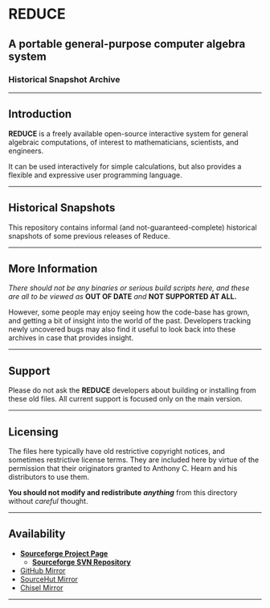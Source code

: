 # REDUCE

## A portable general-purpose computer algebra system

### Historical Snapshot Archive

----

## Introduction

**REDUCE** is a freely available open-source interactive
system for general algebraic computations, of interest to
mathematicians, scientists, and engineers.

It can be used interactively for simple calculations, but
also provides a flexible and expressive user programming language.

----

## Historical Snapshots

This repository contains informal (and not-guaranteed-complete)
historical snapshots of some previous releases of Reduce.

----

## More Information

*There should not be any binaries or serious build scripts here,
and these are all to be viewed as* **OUT OF DATE** *and*
**NOT SUPPORTED AT ALL.**

However, some people may enjoy seeing how the code-base has grown,
and getting a bit of insight into the world of the past. Developers
tracking newly uncovered bugs may also find it useful to look back
into these archives in case that provides insight.

----

## Support

Please do not ask the **REDUCE** developers about building or
installing from these old files. All current support is focused
only on the main version.

----

## Licensing

The files here typically have old restrictive copyright notices, and
sometimes restrictive license terms. They are included here by virtue
of the permission that their originators granted to Anthony C. Hearn
and his distributors to use them.

**You should not modify and redistribute** ***anything*** from this
directory without _careful_ thought.

----

## Availability

- [**Sourceforge Project Page**](https://sourceforge.net/projects/reduce-algebra/)
  - [**Sourceforge SVN Repository**](https://svn.code.sf.net/p/reduce-algebra/code/historical/)
- [GitHub Mirror](https://github.com/reduce-algebra/reduce-historical/)
- [SourceHut Mirror](https://git.sr.ht/~trn/reduce-historical/)
- [Chisel Mirror](https://chiselapp.com/user/reduce-algebra/repository/reduce-historical/)

----
